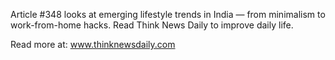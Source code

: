 Article #348 looks at emerging lifestyle trends in India — from minimalism to work-from-home hacks. Read Think News Daily to improve daily life.

Read more at: www.thinknewsdaily.com